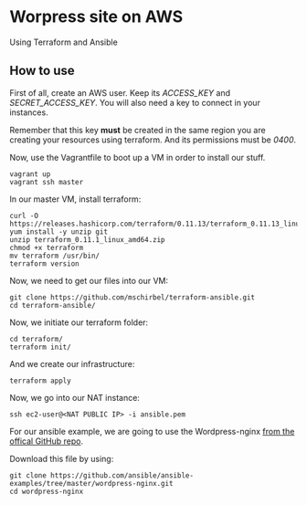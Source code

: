 # Worpress site on AWS

Using Terraform and Ansible

## How to use

First of all, create an AWS user. Keep its *ACCESS_KEY* and *SECRET_ACCESS_KEY*.
You will also need a key to connect in your instances.

Remember that this key **must** be created in the same region you are creating your resources using terraform. And its permissions must be *0400*.

Now, use the Vagrantfile to boot up a VM in order to install our stuff.

```
vagrant up
vagrant ssh master
```

In our master VM, install terraform:

```
curl -O https://releases.hashicorp.com/terraform/0.11.13/terraform_0.11.13_linux_amd64.zip
yum install -y unzip git
unzip terraform_0.11.1_linux_amd64.zip
chmod +x terraform
mv terraform /usr/bin/
terraform version
```

Now, we need to get our files into our VM:

```
git clone https://github.com/mschirbel/terraform-ansible.git
cd terraform-ansible/
```

Now, we initiate our terraform folder:

```
cd terraform/
terraform init/
```

And we create our infrastructure:

```
terraform apply
```

Now, we go into our NAT instance:

```
ssh ec2-user@<NAT PUBLIC IP> -i ansible.pem
```

For our ansible example, we are going to use the Wordpress-nginx [from the offical GitHub repo](https://github.com/ansible/ansible-examples/tree/master/wordpress-nginx).

Download this file by using:

```
git clone https://github.com/ansible/ansible-examples/tree/master/wordpress-nginx.git
cd wordpress-nginx
```

